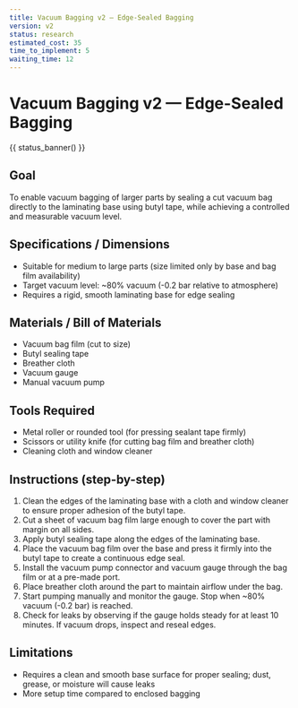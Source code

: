 ```yaml
---
title: Vacuum Bagging v2 — Edge-Sealed Bagging
version: v2
status: research
estimated_cost: 35
time_to_implement: 5
waiting_time: 12
---
```

# Vacuum Bagging v2 — Edge-Sealed Bagging
{{ status_banner() }}

## Goal
To enable vacuum bagging of larger parts by sealing a cut vacuum bag directly to the laminating base using butyl tape, while achieving a controlled and measurable vacuum level.

## Specifications / Dimensions
- Suitable for medium to large parts (size limited only by base and bag film availability)
- Target vacuum level: ~80% vacuum (-0.2 bar relative to atmosphere)
- Requires a rigid, smooth laminating base for edge sealing

## Materials / Bill of Materials
- Vacuum bag film (cut to size)
- Butyl sealing tape
- Breather cloth
- Vacuum gauge
- Manual vacuum pump

## Tools Required
- Metal roller or rounded tool (for pressing sealant tape firmly)
- Scissors or utility knife (for cutting bag film and breather cloth)
- Cleaning cloth and window cleaner

## Instructions (step-by-step)
1. Clean the edges of the laminating base with a cloth and window cleaner to ensure proper adhesion of the butyl tape.
2. Cut a sheet of vacuum bag film large enough to cover the part with margin on all sides.
3. Apply butyl sealing tape along the edges of the laminating base.
4. Place the vacuum bag film over the base and press it firmly into the butyl tape to create a continuous edge seal.
5. Install the vacuum pump connector and vacuum gauge through the bag film or at a pre-made port.
6. Place breather cloth around the part to maintain airflow under the bag.
7. Start pumping manually and monitor the gauge. Stop when ~80% vacuum (-0.2 bar) is reached.
8. Check for leaks by observing if the gauge holds steady for at least 10 minutes. If vacuum drops, inspect and reseal edges.

## Limitations
- Requires a clean and smooth base surface for proper sealing; dust, grease, or moisture will cause leaks
- More setup time compared to enclosed bagging

